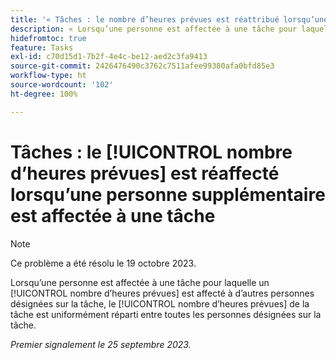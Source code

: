 ```yaml
---
title: '« Tâches : le nombre d’heures prévues est réattribué lorsqu’une personne supplémentaire est affectée à une tâche. »'
description: « Lorsqu’une personne est affectée à une tâche pour laquelle un nombre d’heures prévues est affecté à d’autres personnes désignées sur la tâche, le nombre d’heures prévues de la tâche est uniformément réparti entre toutes les personnes désignées sur la tâche.  »
hidefromtoc: true
feature: Tasks
exl-id: c70d15d1-7b2f-4e4c-be12-aed2c3fa9413
source-git-commit: 2426476490c3762c7511afee99380afa0bfd85e3
workflow-type: ht
source-wordcount: '102'
ht-degree: 100%

---
```


# Tâches : le [!UICONTROL nombre d’heures prévues] est réaffecté lorsqu’une personne supplémentaire est affectée à une tâche

>[!NOTE]
>
>Ce problème a été résolu le 19 octobre 2023.

Lorsqu’une personne est affectée à une tâche pour laquelle un [!UICONTROL nombre d’heures prévues] est affecté à d’autres personnes désignées sur la tâche, le [!UICONTROL nombre d’heures prévues] de la tâche est uniformément réparti entre toutes les personnes désignées sur la tâche.

_Premier signalement le 25 septembre 2023._
